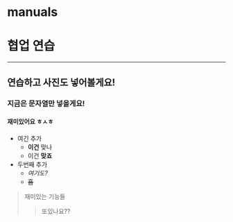 # manuals
# 협업 연습
---
## 연습하고 사진도 넣어볼게요!

### 지금은 문자열만 넣을게요!

#### 재미있어요 ㅎㅅㅎ

- 여긴 추가
   - **이건** 맞나
   - 이건 __맞죠__
- 두번째 추가
  - *여기도?*
  - ~~흠~~

> 재미있는 기능들
>> 또있나요??
